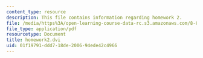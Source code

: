```yaml
---
content_type: resource
description: This file contains information regarding homework 2.
file: /media/https%3A/open-learning-course-data-rc.s3.amazonaws.com/8-851-effective-field-theory-spring-2013/01f19791ddd718de200694ede42c4966_MIT8_851S13_homework2.pdf
file_type: application/pdf
resourcetype: Document
title: homework2.dvi
uid: 01f19791-ddd7-18de-2006-94ede42c4966
---
```

